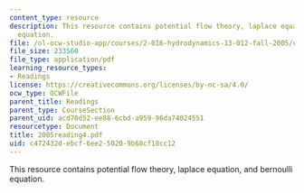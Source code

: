 ```yaml
---
content_type: resource
description: This resource contains potential flow theory, laplace equation, and bernoulli
  equation.
file: /ol-ocw-studio-app/courses/2-016-hydrodynamics-13-012-fall-2005/c472432debcf6ee250209b68cf18cc12_2005reading4.pdf
file_size: 233560
file_type: application/pdf
learning_resource_types:
- Readings
license: https://creativecommons.org/licenses/by-nc-sa/4.0/
ocw_type: OCWFile
parent_title: Readings
parent_type: CourseSection
parent_uid: acd70d52-ee88-6cbd-a959-96da74024551
resourcetype: Document
title: 2005reading4.pdf
uid: c472432d-ebcf-6ee2-5020-9b68cf18cc12
---
```

This resource contains potential flow theory, laplace equation, and bernoulli equation.